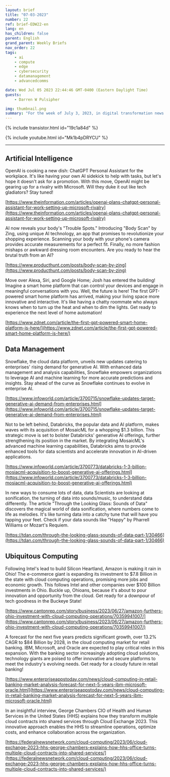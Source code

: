 ```yaml
---
layout: brief
title: "07-03-2023"
number: 22
ref: brief-EDW22-en
lang: en
has_children: false
parent: English
grand_parent: Weekly Briefs
nav_order: 22
tags:
    - ai
    - compute
    - edge
    - cybersecurity
    - datamanagement
    - advancedcomms

date: Wed Jul 05 2023 22:44:46 GMT-0400 (Eastern Daylight Time)
guests:
    - Darren W Pulsipher

img: thumbnail.png
summary: "For the week of July 3, 2023, in digital transformation news. Is AI finding a replacement for Alexa and Siri? Can we hear our data? And where are the cloud service providers making it rain money?"
---
```


{% include transistor.html id="19c1a84d" %}



{% include youtube.html id="Mk1b4pDRYCU" %}

---

## Artificial Intelligence

OpenAI is cooking a new dish: ChatGPT Personal Assistant for the workplace. It's like having your own AI sidekick to help with tasks, but let's hope it doesn't ask for a promotion. With this move, OpenAI might be gearing up for a rivalry with Microsoft. Will they duke it out like tech gladiators? Stay tuned!

[https://www.theinformation.com/articles/openai-plans-chatgpt-personal-assistant-for-work-setting-up-microsoft-rivalry](https://www.theinformation.com/articles/openai-plans-chatgpt-personal-assistant-for-work-setting-up-microsoft-rivalry)

AI now reveals your body's "Trouble Spots." Introducing "Body Scan" by Zing, using unique AI technology,  an app that promises to revolutionize your shopping experience. Scanning your body with your phone's camera provides accurate measurements for a perfect fit. Finally, no more fashion mishaps or awkward dressing room encounters. Are you ready to hear the brutal truth from an AI?

[https://www.producthunt.com/posts/body-scan-by-zing](https://www.producthunt.com/posts/body-scan-by-zing)

Move over Alexa, Siri, and Google Home; Josh has entered the building! Imagine a smart home platform that can control your devices and engage in meaningful conversations with you. Well, the future is here! The first GPT-powered smart home platform has arrived, making your living space more innovative and interactive. It's like having a chatty roommate who always knows when to turn up the heat and when to dim the lights. Get ready to experience the next level of home automation!

[https://www.zdnet.com/article/the-first-gpt-powered-smart-home-platform-is-here/](https://www.zdnet.com/article/the-first-gpt-powered-smart-home-platform-is-here/)

## Data Management

Snowflake, the cloud data platform, unveils new updates catering to enterprises' rising demand for generative AI. With enhanced data management and analysis capabilities, Snowflake empowers organizations to leverage AI and machine learning for more accurate predictions and insights. Stay ahead of the curve as Snowflake continues to evolve in enterprise AI.

[https://www.infoworld.com/article/3700715/snowflake-updates-target-generative-ai-demand-from-enterprises.html](https://www.infoworld.com/article/3700715/snowflake-updates-target-generative-ai-demand-from-enterprises.html)

Not to be left behind, Databricks, the popular data and AI platform, makes waves with its acquisition of MosaicML for a whopping $1.3 billion. This strategic move is set to bolster Databricks' generative AI offerings, further strengthening its position in the market. By integrating MosaicML's advanced machine learning capabilities, Databricks aims to provide enhanced tools for data scientists and accelerate innovation in AI-driven applications.

[https://www.infoworld.com/article/3700773/databricks-1-3-billion-mosiacml-acquisition-to-boost-generative-ai-offerings.html](https://www.infoworld.com/article/3700773/databricks-1-3-billion-mosiacml-acquisition-to-boost-generative-ai-offerings.html)

In new ways to consume lots of data, data Scientists are looking at sonification, the turning of data into sounds/music, to understand data differently. The article "Through the Looking Glass: Sounds of Data" discovers the magical world of data sonification, where numbers come to life as melodies. It's like turning data into a catchy tune that will have you tapping your feet. Check if your data sounds like "Happy" by Pharrell Williams or Mozart's Requiem.

[https://tdan.com/through-the-looking-glass-sounds-of-data-part-1/30466](https://tdan.com/through-the-looking-glass-sounds-of-data-part-1/30466)

## Ubiquitous Computing

Following Intel's lead to build Silicon Heartland, Amazon is making it rain in Ohio! The e-commerce giant is expanding its investment to $7.8 Billion in the state with cloud computing operations, promising more jobs and economic growth. This follows Intel and other companies over $100 Billion investments in Ohio. Buckle up, Ohioans, because it's about to pour innovation and opportunity from the cloud. Get ready for a downpour of tech goodness in the Buckeye State!

[https://www.cantonrep.com/story/business/2023/06/27/amazon-furthers-ohio-investment-with-cloud-computing-operations/70359941007/](https://www.cantonrep.com/story/business/2023/06/27/amazon-furthers-ohio-investment-with-cloud-computing-operations/70359941007/)

A forecast for the next five years predicts significant growth, over 13.2% CAGR to $84 Billion by 2028, in the cloud computing market for retail banking. IBM, Microsoft, and Oracle are expected to play critical roles in this expansion. With the banking sector increasingly adopting cloud solutions, technology giants are poised to offer innovative and secure platforms to meet the industry's evolving needs. Get ready for a cloudy future in retail banking!

[https://www.enterpriseappstoday.com/news/cloud-computing-in-retail-banking-market-analysis-forecast-for-next-5-years-ibm-microsoft-oracle.html](https://www.enterpriseappstoday.com/news/cloud-computing-in-retail-banking-market-analysis-forecast-for-next-5-years-ibm-microsoft-oracle.html)

In an insightful interview, George Chambers CIO of Health and Human Services in the United States (HHS) explains how they transform multiple cloud contracts into shared services through Cloud Exchange 2023. This innovative approach enables the HHS to streamline operations, optimize costs, and enhance collaboration across the organization. 

[https://federalnewsnetwork.com/cloud-computing/2023/06/cloud-exchange-2023-hhs-george-chambers-explains-how-hhs-office-turns-multiple-cloud-contracts-into-shared-services/](https://federalnewsnetwork.com/cloud-computing/2023/06/cloud-exchange-2023-hhs-george-chambers-explains-how-hhs-office-turns-multiple-cloud-contracts-into-shared-services/)


